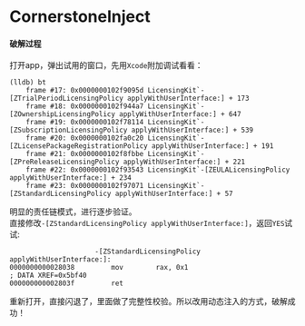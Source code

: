 # CornerstoneInject

#### 破解过程
打开app，弹出试用的窗口，先用`Xcode`附加调试看看：

```
(lldb) bt
    frame #17: 0x0000000102f9095d LicensingKit`-[ZTrialPeriodLicensingPolicy applyWithUserInterface:] + 173
    frame #18: 0x0000000102f944a7 LicensingKit`-[ZOwnershipLicensingPolicy applyWithUserInterface:] + 647
    frame #19: 0x0000000102f78114 LicensingKit`-[ZSubscriptionLicensingPolicy applyWithUserInterface:] + 539
    frame #20: 0x0000000102fa0c20 LicensingKit`-[ZLicensePackageRegistrationPolicy applyWithUserInterface:] + 191
    frame #21: 0x0000000102f8fbbe LicensingKit`-[ZPreReleaseLicensingPolicy applyWithUserInterface:] + 221
    frame #22: 0x0000000102f93543 LicensingKit`-[ZEULALicensingPolicy applyWithUserInterface:] + 234
    frame #23: 0x0000000102f97071 LicensingKit`-[ZStandardLicensingPolicy applyWithUserInterface:] + 57
```

明显的责任链模式，进行逐步验证。  
直接修改`-[ZStandardLicensingPolicy applyWithUserInterface:]`，返回`YES`试试:

```
                     -[ZStandardLicensingPolicy applyWithUserInterface:]:
0000000000028038         mov        rax, 0x1                                    ; DATA XREF=0x5bf40
000000000002803f         ret
```

重新打开，直接闪退了，里面做了完整性校验。所以改用动态注入的方式，破解成功！